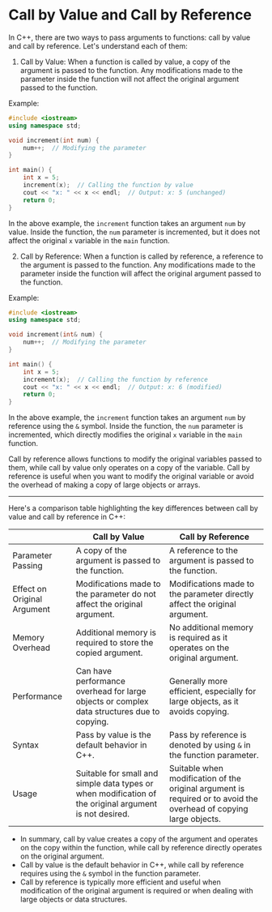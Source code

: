 # Call by Value and Call by Reference

In C++, there are two ways to pass arguments to functions: call by value and call by reference. Let's understand each of them:

1. Call by Value:
When a function is called by value, a copy of the argument is passed to the function. Any modifications made to the parameter inside the function will not affect the original argument passed to the function.

Example:
```cpp
#include <iostream>
using namespace std;

void increment(int num) {
    num++;  // Modifying the parameter
}

int main() {
    int x = 5;
    increment(x);  // Calling the function by value
    cout << "x: " << x << endl;  // Output: x: 5 (unchanged)
    return 0;
}
```
In the above example, the `increment` function takes an argument `num` by value. Inside the function, the `num` parameter is incremented, but it does not affect the original `x` variable in the `main` function.

2. Call by Reference:
When a function is called by reference, a reference to the argument is passed to the function. Any modifications made to the parameter inside the function will affect the original argument passed to the function.

Example:
```cpp
#include <iostream>
using namespace std;

void increment(int& num) {
    num++;  // Modifying the parameter
}

int main() {
    int x = 5;
    increment(x);  // Calling the function by reference
    cout << "x: " << x << endl;  // Output: x: 6 (modified)
    return 0;
}
```
In the above example, the `increment` function takes an argument `num` by reference using the `&` symbol. Inside the function, the `num` parameter is incremented, which directly modifies the original `x` variable in the `main` function.

Call by reference allows functions to modify the original variables passed to them, while call by value only operates on a copy of the variable. Call by reference is useful when you want to modify the original variable or avoid the overhead of making a copy of large objects or arrays.

**********

Here's a comparison table highlighting the key differences between call by value and call by reference in C++:

|              | Call by Value | Call by Reference |
|--------------|---------------|-------------------|
| Parameter Passing | A copy of the argument is passed to the function. | A reference to the argument is passed to the function. |
| Effect on Original Argument | Modifications made to the parameter do not affect the original argument. | Modifications made to the parameter directly affect the original argument. |
| Memory Overhead | Additional memory is required to store the copied argument. | No additional memory is required as it operates on the original argument. |
| Performance | Can have performance overhead for large objects or complex data structures due to copying. | Generally more efficient, especially for large objects, as it avoids copying. |
| Syntax | Pass by value is the default behavior in C++. | Pass by reference is denoted by using `&` in the function parameter. |
| Usage | Suitable for small and simple data types or when modification of the original argument is not desired. | Suitable when modification of the original argument is required or to avoid the overhead of copying large objects. |

- In summary, call by value creates a copy of the argument and operates on the copy within the function, while call by reference directly operates on the original argument.
- Call by value is the default behavior in C++, while call by reference requires using the `&` symbol in the function parameter.
- Call by reference is typically more efficient and useful when modification of the original argument is required or when dealing with large objects or data structures.
